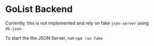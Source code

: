 # GoList Backend

Currently, this is not implemented and rely on fake `json-server` using `db.json`.

To start the the JSON Server, run `npm run fake`